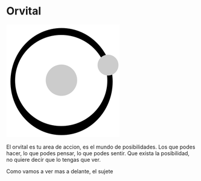 # Orvital



![](.\img\orviltal.svg) 



El orvital es tu area de accion, es el mundo de posibilidades. Los que podes hacer, lo que podes pensar, lo que podes sentir.  Que exista la posibilidad, no quiere decir que lo tengas que ver. 

Como vamos a ver mas a delante, el sujete  